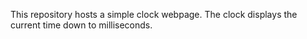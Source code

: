 This repository hosts a simple clock webpage.
The clock displays the current time down to milliseconds.
